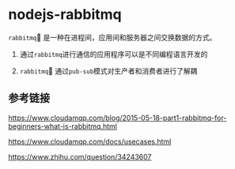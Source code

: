 # nodejs-rabbitmq

`rabbitmq` 是一种在进程间，应用间和服务器之间交换数据的方式。

1.  通过`rabbitmq`进行通信的应用程序可以是不同编程语言开发的

2.  `rabbitmq` 通过`pub-sub`模式对生产者和消费者进行了解耦

## 参考链接

https://www.cloudamqp.com/blog/2015-05-18-part1-rabbitmq-for-beginners-what-is-rabbitmq.html

https://www.cloudamqp.com/docs/usecases.html

https://www.zhihu.com/question/34243607
